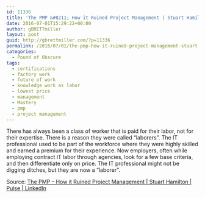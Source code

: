 ```yaml
---
id: 11336
title: 'The PMP &#8211; How it Ruined Project Management | Stuart Hamilton | Pulse | LinkedIn'
date: 2016-07-01T15:29:22+00:00
author: gBRETTmiller
layout: post
guid: http://gbrettmiller.com/?p=11336
permalink: /2016/07/01/the-pmp-how-it-ruined-project-management-stuart-hamilton-pulse-linkedin/
categories:
  - Pound of Obscure
tags:
  - certifications
  - factory work
  - future of work
  - knowledge work as labor
  - lowest price
  - management
  - Mastery
  - pmp
  - project management
---
```

There has always been a class of worker that is paid for their labor, not for their expertise. There is a reason they were called “laborers”. The IT professional used to be part of the workforce where they were highly skilled and earned a premium for their experience. Now employers, often while employing contract IT labor through agencies, look for a few base criteria, and then differentiate only on price. The IT professional might not be digging ditches, but they are now a “laborer”.

Source: [The PMP &#8211; How it Ruined Project Management | Stuart Hamilton | Pulse | LinkedIn](https://www.linkedin.com/pulse/worker-new-commodity-stuart-hamilton)